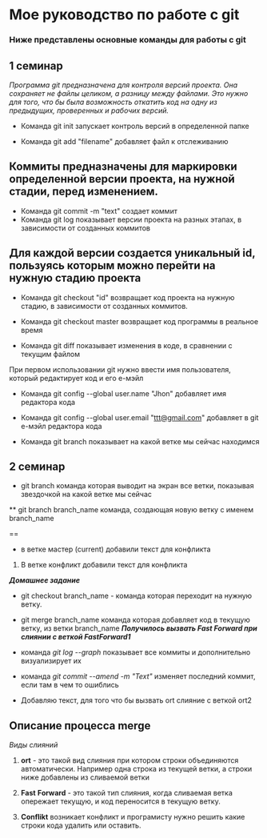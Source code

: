 

# Мое руководство по работе с git


### Ниже представлены основные команды для работы с git


## 1 семинар

*Программа git предназначена для контроля версий проекта. Она сохраняет не файлы целиком, а разницу между файлами. Это нужно для того, что бы была возможность откатить код на одну из предыдущих, проверенных и рабочих версий.*

* Команда  git init запускает контроль версий в определенной папке

* Команда git add "filename" добавляет файл к отслеживанию

## Коммиты предназначены для маркировки определенной версии проекта, на нужной стадии, перед изменением.

* Команда git commit -m "text" создает коммит
* Команда git log показывает версии проекта на разных этапах, в зависимости от созданных коммитов

## Для каждой версии создается уникальный id, пользуясь которым можно перейти на нужную стадию проекта

* Команда git checkout "id" возвращает код проекта на нужную стадию, в зависимости от созданных коммитов.

* Команда git checkout master возвращает код программы в реальное время

* Команда git diff показывает изменения в коде, в сравнении с текущим файлом

При первом использовании git нужно ввести имя пользователя, который редактирует код и его е-мэйл

* Команда git config --global user.name "Jhon" добавляет имя редактора кода
* Команда git config --global user.email "ttt@gmail.com" добавляет в git е-мэйл редактора кода

* Команда git branch показывает на какой ветке мы сейчас находимся


## 2 семинар


* git branch  команда которая выводит на экран все ветки, показывая звездочкой на какой ветке мы сейчас

**  git branch branch_name   команда, создающая новую ветку с именем branch_name

==

* в ветке мастер (current) добавили текст для конфликта

1. В ветке конфликт добавили текст для конфликта

___________Домашнее задание___________


* git checkout branch_name - команда которая переходит на нужную ветку. 
* git merge branch_name команда которая добавляет код в текущую ветку, из ветки branch_name
___Получилось вызвать Fast Forward при слиянии с веткой FastForward1___

* команда _git log --graph_ показывает все коммиты и дополнительно визуализирует их
* команда _git commit --amend -m "Text"_ изменяет последний коммит, если там в чем то ошиблись


* Добавляю текст, для того что бы вызвать ort слияние с веткой ort2


## Описание процесса merge

*Виды слияний*
1. __ort__ - это такой вид слияния при котором строки объединяются автоматически. Например одна строка из текущей ветки, а строки ниже добавлены из сливаемой ветки

2. __Fast__ __Forward__ - это такой тип слияния, когда сливаемая ветка опережает текущую, и код переносится в текущую ветку.

3. __Conflikt__ возникает конфликт и програмисту нужно решить какие строки кода удалить или оставить.


